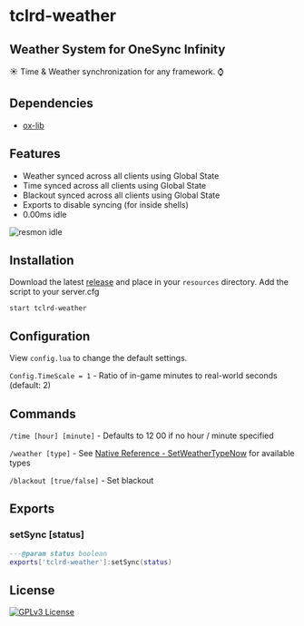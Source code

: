 # tclrd-weather

## Weather System for OneSync Infinity

:sunny: Time & Weather synchronization for any framework. :watch:

## Dependencies

- [ox-lib](https://github.com/overextended/ox_lib)

## Features

- Weather synced across all clients using Global State
- Time synced across all clients using Global State
- Blackout synced across all clients using Global State
- Exports to disable syncing (for inside shells)
- 0.00ms idle

![resmon idle](https://i.imgur.com/WmP440g.png)

## Installation
Download the latest [release](https://github.com/tclrd/tclrd_weather/releases) and place in your `resources` directory.
Add the script to your server.cfg
```
start tclrd-weather
```

## Configuration
View `config.lua` to change the default settings.

`Config.TimeScale = 1` - Ratio of in-game minutes to real-world seconds (default: 2)

## Commands
`/time [hour] [minute]` - Defaults to 12 00 if no hour / minute specified

`/weather [type]` - See [Native Reference - SetWeatherTypeNow](https://docs.fivem.net/docs/game-references/weather-types/) for available types

`/blackout [true/false]` - Set blackout


## Exports

### setSync [status]
```lua
---@param status boolean
exports['tclrd-weather']:setSync(status)
```

## License
[![GPLv3 License](https://img.shields.io/badge/License-GPL%20v3-yellow.svg)](https://opensource.org/licenses/)